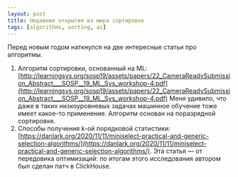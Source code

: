 ```yaml
---
layout: post
title: Недавние открытия из мира сортировок
tags: [algorithms, sorting, ai]
---
```

Перед новым годом наткнулся на две интересные статьи про алгоритмы.

1. Алгоритм сортировки, основанный на ML:
[http://learningsys.org/sosp19/assets/papers/22_CameraReadySubmission_Abstract___SOSP__19_ML_Sys_workshop-4.pdf](http://learningsys.org/sosp19/assets/papers/22_CameraReadySubmission_Abstract___SOSP__19_ML_Sys_workshop-4.pdf)
Меня удивило, что даже в таких низкоуровневых задачах машинное обучение тоже имеет какое-то применение. Алгоритм основан на поразрядной сортировке.
2. Способы получения k-ой порядковой статистики:
[https://danlark.org/2020/11/11/miniselect-practical-and-generic-selection-algorithms/](https://danlark.org/2020/11/11/miniselect-practical-and-generic-selection-algorithms/).
Эта статья — от передовика оптимизаций: по итогам этого исследования автором был сделан патч в ClickHouse.

